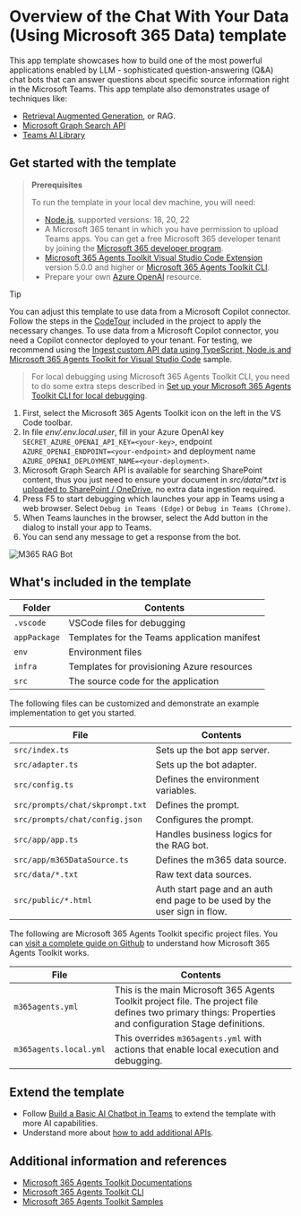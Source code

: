 # Overview of the Chat With Your Data (Using Microsoft 365 Data) template

This app template showcases how to build one of the most powerful applications enabled by LLM - sophisticated question-answering (Q&A) chat bots that can answer questions about specific source information right in the Microsoft Teams.
This app template also demonstrates usage of techniques like: 
- [Retrieval Augmented Generation](https://python.langchain.com/docs/use_cases/question_answering/#what-is-rag), or RAG.
- [Microsoft Graph Search API](https://learn.microsoft.com/graph/search-concept-overview)
- [Teams AI Library](https://learn.microsoft.com/microsoftteams/platform/bots/how-to/teams%20conversational%20ai/teams-conversation-ai-overview)

## Get started with the template

> **Prerequisites**
>
> To run the template in your local dev machine, you will need:
>
> - [Node.js](https://nodejs.org/), supported versions: 18, 20, 22
> - A Microsoft 365 tenant in which you have permission to upload Teams apps. You can get a free Microsoft 365 developer tenant by joining the [Microsoft 365 developer program](https://developer.microsoft.com/en-us/microsoft-365/dev-program).
> - [Microsoft 365 Agents Toolkit Visual Studio Code Extension](https://aka.ms/teams-toolkit) version 5.0.0 and higher or [Microsoft 365 Agents Toolkit CLI](https://aka.ms/teamsfx-toolkit-cli).
> - Prepare your own [Azure OpenAI](https://aka.ms/oai/access) resource.

> [!TIP]
> You can adjust this template to use data from a Microsoft Copilot connector. Follow the steps in the [CodeTour](https://marketplace.visualstudio.com/items?itemName=vsls-contrib.codetour) included in the project to apply the necessary changes. To use data from a Microsoft Copilot connector, you need a Copilot connector deployed to your tenant. For testing, we recommend using the [Ingest custom API data using TypeScript, Node.js and Microsoft 365 Agents Toolkit for Visual Studio Code](https://adoption.microsoft.com/sample-solution-gallery/sample/pnp-graph-connector-nodejs-typescript-food-catalog) sample.

> For local debugging using Microsoft 365 Agents Toolkit CLI, you need to do some extra steps described in [Set up your Microsoft 365 Agents Toolkit CLI for local debugging](https://aka.ms/teamsfx-cli-debugging).

1. First, select the Microsoft 365 Agents Toolkit icon on the left in the VS Code toolbar.
1. In file *env/.env.local.user*, fill in your Azure OpenAI key `SECRET_AZURE_OPENAI_API_KEY=<your-key>`, endpoint `AZURE_OPENAI_ENDPOINT=<your-endpoint>` and deployment name `AZURE_OPENAI_DEPLOYMENT_NAME=<your-deployment>`.
1. Microsoft Graph Search API is available for searching SharePoint content, thus you just need to ensure your document in *src/data/\*.txt* is [uploaded to SharePoint / OneDrive](https://support.microsoft.com/office/upload-files-and-folders-to-a-library-da549fb1-1fcb-4167-87d0-4693e93cb7a0), no extra data ingestion required.
1. Press F5 to start debugging which launches your app in Teams using a web browser. Select `Debug in Teams (Edge)` or `Debug in Teams (Chrome)`.
1. When Teams launches in the browser, select the Add button in the dialog to install your app to Teams.
1. You can send any message to get a response from the bot.

![M365 RAG Bot](https://github.com/OfficeDev/TeamsFx/assets/13211513/c2fff68c-53ce-445a-a101-97f0c127b825)

## What's included in the template

| Folder       | Contents                                            |
| - | - |
| `.vscode`    | VSCode files for debugging                          |
| `appPackage` | Templates for the Teams application manifest        |
| `env`        | Environment files                                   |
| `infra`      | Templates for provisioning Azure resources          |
| `src`        | The source code for the application                 |

The following files can be customized and demonstrate an example implementation to get you started.

| File                                 | Contents                                           |
| - | - |
|`src/index.ts`| Sets up the bot app server.|
|`src/adapter.ts`| Sets up the bot adapter.|
|`src/config.ts`| Defines the environment variables.|
|`src/prompts/chat/skprompt.txt`| Defines the prompt.|
|`src/prompts/chat/config.json`| Configures the prompt.|
|`src/app/app.ts`| Handles business logics for the RAG bot.|
|`src/app/m365DataSource.ts`| Defines the m365 data source.|
|`src/data/*.txt`| Raw text data sources.|
|`src/public/*.html`| Auth start page and an auth end page to be used by the user sign in flow.|

The following are Microsoft 365 Agents Toolkit specific project files. You can [visit a complete guide on Github](https://github.com/OfficeDev/TeamsFx/wiki/Teams-Toolkit-Visual-Studio-Code-v5-Guide#overview) to understand how Microsoft 365 Agents Toolkit works.

| File                                 | Contents                                           |
| - | - |
|`m365agents.yml`|This is the main Microsoft 365 Agents Toolkit project file. The project file defines two primary things:  Properties and configuration Stage definitions. |
|`m365agents.local.yml`|This overrides `m365agents.yml` with actions that enable local execution and debugging.|

## Extend the template

- Follow [Build a Basic AI Chatbot in Teams](https://aka.ms/teamsfx-basic-ai-chatbot) to extend the template with more AI capabilities.
- Understand more about [how to add additional APIs](https://aka.ms/teamsfx-rag-bot#add-more-api-for-custom-api-as-data-source).

## Additional information and references

- [Microsoft 365 Agents Toolkit Documentations](https://docs.microsoft.com/microsoftteams/platform/toolkit/teams-toolkit-fundamentals)
- [Microsoft 365 Agents Toolkit CLI](https://aka.ms/teamsfx-toolkit-cli)
- [Microsoft 365 Agents Toolkit Samples](https://github.com/OfficeDev/TeamsFx-Samples)